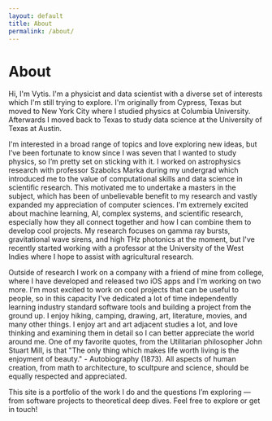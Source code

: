 ```yaml
---
layout: default
title: About
permalink: /about/
---
```


# About

Hi, I'm Vytis. I'm a physicist and data scientist with a diverse set of interests which I'm still trying to explore. I'm originally from Cypress, Texas but moved to New York City where I studied physics at Columbia University. Afterwards I moved back to Texas to study data science at the University of Texas at Austin.

I'm interested in a broad range of topics and love exploring new ideas, but I’ve been fortunate to know since I was seven that I wanted to study physics, so I’m pretty set on sticking with it. I worked on astrophysics research with professor Szabolcs Marka during my undergrad which introduced me to the value of computational skills and data science in scientific research. This motivated me to undertake a masters in the subject, which has been of unbelievable benefit to my research and vastly expanded my appreciation of computer sciences. I'm extremely excited about machine learning, AI, complex systems, and scientific research, especially how they all connect together and how I can combine them to develop cool projects. My research focuses on gamma ray bursts, gravitational wave sirens, and high THz photonics at the moment, but I've recently started working with a professor at the University of the West Indies where I hope to assist with agricultural research.

Outside of research I work on a company with a friend of mine from college, where I have developed and released two iOS apps and I'm working on two more. I'm most excited to work on cool projects that can be useful to people, so in this capacity I've dedicated a lot of time independently learning industry standard software tools and building a project from the ground up. I enjoy hiking, camping, drawing, art, literature, movies, and many other things. I enjoy art and art adjacent studies a lot, and love thinking and examining them in detail so I can better appreciate the world around me. One of my favorite quotes, from the Utilitarian philosopher John Stuart Mill, is that "The only thing which makes life worth living is the enjoyment of beauty." - Autobiography (1873). All aspects of human creation, from math to architecture, to scultpure and science, should be equally respected and appreciated.

This site is a portfolio of the work I do and the questions I’m exploring — from software projects to theoretical deep dives. Feel free to explore or get in touch!
